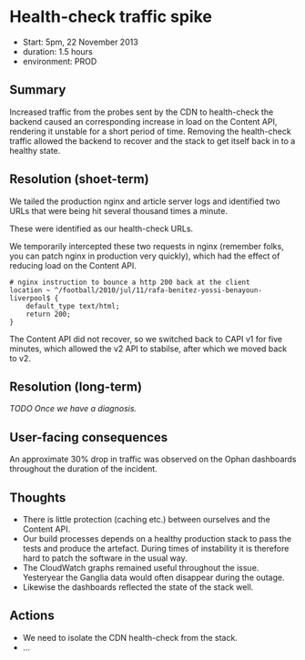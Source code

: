 # Health-check traffic spike

- Start: 5pm, 22 November 2013
- duration: 1.5 hours
- environment: PROD

## Summary

Increased traffic from the probes sent by the CDN to health-check the backend caused an corresponding increase in load on the Content API, rendering it unstable for
a short period of time. Removing the health-check traffic allowed the backend to recover and the stack to get itself back in to a healthy state.

## Resolution (shoet-term)

We tailed the production nginx and article server logs and identified two URLs that were being hit several thousand times a minute.

These were identified as our health-check URLs.

We temporarily intercepted these two requests in nginx (remember folks, you can patch nginx in production very quickly), which had the effect of
reducing load on the Content API.

```
# nginx instruction to bounce a http 200 back at the client
location ~ ^/football/2010/jul/11/rafa-benitez-yossi-benayoun-liverpool$ {
    default_type text/html;
    return 200;
}
```

The Content API did not recover, so we switched back to CAPI v1 for five minutes, which allowed the v2 API to stabilse, after which we moved back to v2. 

## Resolution (long-term)

_TODO Once we have a diagnosis._

## User-facing consequences

An approximate 30% drop in traffic was observed on the Ophan dashboards throughout the duration of the incident.

## Thoughts

- There is little protection (caching etc.) between ourselves and the Content API.
- Our build processes depends on a healthy production stack to pass the tests and produce the artefact. During times of instability it is therefore hard to patch the software in the usual way.
- The CloudWatch graphs remained useful throughout the issue. Yesteryear the Ganglia data would often disappear during the outage.
- Likewise the dashboards reflected the state of the stack well.

## Actions

- We need to isolate the CDN health-check from the stack.
- ...

